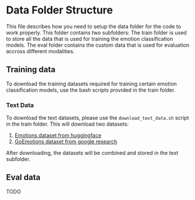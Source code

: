 # Data Folder Structure

This file describes how you need to setup the data folder for the code to work properly.
This folder contains two subfolders:
The train folder is used to store all the data that is used for training the emotion classification models.
The eval folder contains the custom data that is used for evaluation accross different modalities.

## Training data
To download the training datasets required for training certain emotion classification models,
use the bash scripts provided in the train folder.

### Text Data
To download the text datasets, please use the `download_text_data.sh` script in the train folder.
This will download two datasets:
1. [Emotions dataset from huggingface](https://huggingface.co/datasets/emotion)
2. [GoEmotions dataset from google research](https://github.com/google-research/google-research/tree/master/goemotions)

After downloading, the datasets will be combined and stored in the text subfolder.

## Eval data
TODO
